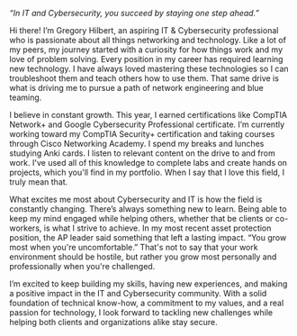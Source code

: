 _“In IT and Cybersecurity, you succeed by staying one step ahead.”_

Hi there! I’m Gregory Hilbert, an aspiring IT & Cybersecurity professional who is passionate about all things networking and technology. Like a lot of my peers, my journey started with a curiosity for how things work and my love of problem solving. Every position in my career has required learning new technology. I have always loved mastering these technologies so I can troubleshoot them and teach others how to use them. That same drive is what is driving me to pursue a path of network engineering and blue teaming. 

I believe in constant growth. This year, I earned certifications like CompTIA Network+ and Google Cybersecurity Professional certificate. I’m currently working toward my CompTIA Security+ certification and taking courses through Cisco Networking Academy. I spend my breaks and lunches studying Anki cards. I listen to relevant content on the drive to and from work. I've used all of this knowledge to complete labs and create hands on projects, which you'll find in my portfolio. When I say that I love this field, I truly mean that.

What excites me most about Cybersecurity and IT is how the field is constantly changing. There’s always something new to learn. Being able to keep my mind engaged while helping others, whether that be clients or co-workers, is what I strive to achieve. In my most recent asset protection position, the AP leader said something that left a lasting impact. “You grow most when you're uncomfortable.” That's not to say that your work environment should be hostile, but rather you grow most personally and professionally when you're challenged. 

I’m excited to keep building my skills, having new experiences, and making a positive impact in the IT and Cybersecurity community. With a solid foundation of technical know-how, a commitment to my values, and a real passion for technology, I look forward to tackling new challenges while helping both clients and organizations alike stay secure. 
